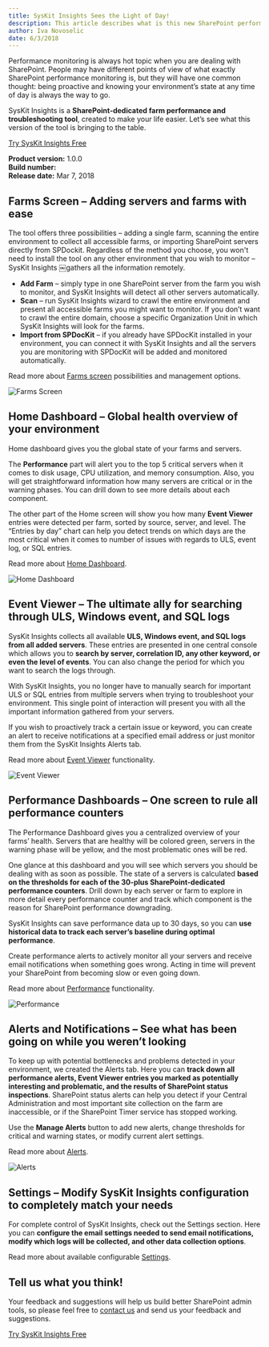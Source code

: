 ```yaml
---
title: SysKit Insights Sees the Light of Day!
description: This article describes what is this new SharePoint performance monitoring and troubleshooting tool bringing in the first release.
author: Iva Novoselic
date: 6/3/2018
---
```


Performance monitoring is always hot topic when you are dealing with SharePoint. People may have different points of view of what exactly SharePoint performance monitoring is, but they will have one common thought: being proactive and knowing your environment’s state at any time of day is always the way to go.

SysKit Insights is a __SharePoint-dedicated farm performance and troubleshooting tool__, created to make your life easier. Let’s see what this version of the tool is bringing to the table.

[Try SysKit Insights Free](https://www.syskit.com/products/insights/download/)

__Product version:__ 1.0.0  
__Build number:__     
__Release date:__ Mar 7, 2018  

## Farms Screen – Adding servers and farms with ease

The tool offers three possibilities – adding a single farm, scanning the entire environment to collect all accessible farms, or importing SharePoint servers directly from SPDockit. Regardless of the method you choose, you won't need to install the tool on any other environment that you wish to monitor – SysKit Insights ￼gathers all the information remotely.
*	__Add Farm__ – simply type in one SharePoint server from the farm you wish to monitor, and SysKit Insights will detect all other servers automatically.
*	__Scan__ – run SysKit Insights wizard to crawl the entire environment and present all accessible farms you might want to monitor. If you don’t want to crawl the entire domain, choose a specific Organization Unit in which SysKit Insights will look for the farms. 
*	__Import from SPDocKit__ – if you already have SPDocKit installed in your environment, you can connect it with SysKit Insights and all the servers you are monitoring with SPDocKit will be added and monitored automatically.

Read more about [Farms screen](#internal/get-to-know-insights/farms-screen) possibilities and management options.

![Farms Screen](#img/farms.png)

## Home Dashboard – Global health overview of your environment
Home dashboard gives you the global state of your farms and servers. 

The __Performance__ part will alert you to the top 5 critical servers when it comes to disk usage, CPU utilization, and memory consumption. Also, you will get straightforward information how many servers are critical or in the warning phases. You can drill down to see more details about each component.

The other part of the Home screen will show you how many __Event Viewer__ entries were detected per farm, sorted by source, server, and level. The “Entries by day” chart can help you detect trends on which days are the most critical when it comes to number of issues with regards to ULS, event log, or SQL entries.

Read more about [Home Dashboard](#internal/get-to-know-insights/insights-home).

![Home Dashboard](#img/home2.png)

## Event Viewer – The ultimate ally for searching through ULS, Windows event, and SQL logs
SysKit Insights collects all available __ULS, Windows event, and SQL logs from all added servers__. These entries are presented in one central console which allows you to __search by server, correlation ID, any other keyword, or even the level of events__. You can also change the period for which you want to search the logs through.

With SysKit Insights, you no longer have to manually search for important ULS or SQL entries from multiple servers when trying to troubleshoot your environment. This single point of interaction will present you with all the important information gathered from your servers.

If you wish to proactively track a certain issue or keyword, you can create an alert to receive notifications at a specified email address or just monitor them from the SysKit Insights Alerts tab.

Read more about [Event Viewer](#internal/get-to-know-insights/event-viewer) functionality.

![Event Viewer](#img/event-viewer-screen.png)

## Performance Dashboards – One screen to rule all performance counters
The Performance Dashboard gives you a centralized overview of your farms’ health. Servers that are healthy will be colored green, servers in the warning phase will be yellow, and the most problematic ones will be red. 

One glance at this dashboard and you will see which servers you should be dealing with as soon as possible. The state of a servers is calculated __based on the thresholds for each of the 30-plus SharePoint-dedicated performance counters__. Drill down by each server or farm to explore in more detail every performance counter and track which component is the reason for SharePoint performance downgrading. 

SysKit Insights can save performance data up to 30 days, so you can __use historical data to track each server’s baseline during optimal performance__.

Create performance alerts to actively monitor all your servers and receive email notifications when something goes wrong. Acting in time will prevent your SharePoint from becoming slow or even going down. 

Read more about [Performance](#internal/get-to-know-insights/performance-screen) functionality.

![Performance](#img/performance.png)

## Alerts and Notifications – See what has been going on while you weren’t looking
To keep up with potential bottlenecks and problems detected in your environment, we created the Alerts tab. Here you can __track down all performance alerts, Event Viewer entries you marked as potentially interesting and problematic, and the results of SharePoint status inspections__.
SharePoint status alerts can help you detect if your Central Administration and most important site collection on the farm are inaccessible, or if the SharePoint Timer service has stopped working.

Use the __Manage Alerts__ button to add new alerts, change thresholds for critical and warning states, or modify current alert settings.

Read more about [Alerts](#internal/get-to-know-insights/insights-alerts).

![Alerts](#img/alerts.png)


## Settings – Modify SysKit Insights configuration to completely match your needs
For complete control of SysKit Insights, check out the Settings section. Here you can __configure the email settings needed to send email notifications, modify which logs will be collected, and other data collection options__.

Read more about available configurable [Settings](#internal/how-to/customize-settings).


## Tell us what you think!

Your feedback and suggestions will help us build better SharePoint admin tools, so please feel free to [contact us](https://www.syskit.com/company/contact-us/) and send us your feedback and suggestions.

[Try SysKit Insights Free](https://www.syskit.com/products/insights/download/)
